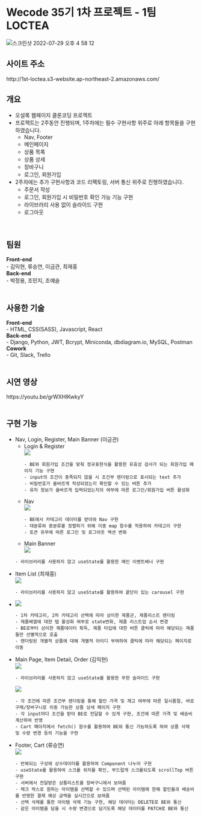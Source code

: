 <h1>Wecode 35기 1차 프로젝트 - 1팀 LOCTEA</h1>

![스크린샷 2022-07-29 오후 4 58 12](https://user-images.githubusercontent.com/106301980/181713092-f83ac4cb-9098-484a-8afe-7141db81fce7.png)

<h2>사이트 주소</h2>
http://1st-loctea.s3-website.ap-northeast-2.amazonaws.com/
<h2>개요</h2>
<ul>
  <li>오설록 웹페이지 클론코딩 프로젝트</li>
  <li>프로젝트는 2주동안 진행되며, 1주차에는 필수 구현사항 위주로 아래 항목들을 구현하였습니다.
    <ul>
      <li>Nav, Footer</li>
      <li>메인페이지</li>
      <li>상품 목록</li>
      <li>상품 상세</li>
      <li>장바구니</li>
      <li>로그인, 회원가입</li>
    </ul>
  </li>
  <li>2주차에는 추가 구현사항과 코드 리팩토링, 서버 통신 위주로 진행하였습니다.
    <ul>
      <li>주문서 작성</li>
      <li>로그인, 회원가입 시 비밀번호 확인 가능 기능 구현</li>
      <li>라이브러리 사용 없이 슬라이드 구현</li>
      <li>로그아웃</li>
    </ul>
  </li>
</ul><br>

<h2>팀원</h2>
<strong>Front-end</strong><br>
- 김익현, 류승연, 이금관, 최재홍<br>
<strong>Back-end</strong><br>
- 박정용, 조민지, 조예슬<br><br>

<h2>사용한 기술</h2>
<strong>Front-end</strong><br>
- HTML, CSS(SASS), Javascript, React<br>
<strong>Back-end</strong><br>
- Django, Python, JWT, Bcrypt, Miniconda, dbdiagram.io, MySQL, Postman<br>
<strong>Cowork</strong><br>
- Git, Slack, Trello<br><br>

<h2>시연 영상</h2>
https://youtu.be/grWXHlKwkyY<br><br>

<h2>구현 기능</h2>
<ul>
  <li>Nav, Login, Register, Main Banner (이금관)
    <ul>
      <li>Login & Register</li>
      <img src="https://user-images.githubusercontent.com/106301980/182009824-2cedf437-272d-4886-8f97-e26ffee083d6.gif"/>    
      
    - BE와 회원가입 조건을 맞춰 정규표현식을 활용한 유효성 검사가 되는 회원가입 페이지 기능 구현
    - input의 조건이 충족되지 않을 시 조건부 렌더링으로 표시되는 text 추가
    - 비밀번호가 올바르게 작성되었는지 확인할 수 있는 버튼 추가
    - 유저 정보가 올바르게 입력되었는지의 여부에 따른 로그인/회원가입 버튼 활성화
      
</ul>
<ul>
  <li>Nav</li>
  <img src="https://user-images.githubusercontent.com/106301980/182009841-6cd2b753-7aff-4dbb-a1b5-2117134bee88.gif"/>

  
    - BE에서 카테고리 데이터를 받아와 Nav 구현
    - 대분류와 중분류를 정렬하기 위해 이중 map 함수를 적용하여 카테고리 구현
    - 토큰 유무에 따른 로그인 및 로그아웃 액션 변화
    

</ul>
<ul>
  <li>Main Banner</li>
  <img src="https://user-images.githubusercontent.com/106301980/182009888-c9b49c3c-cfac-465c-bbdc-16441f97531c.gif"/>
</ul>

    - 라이브러리를 사용하지 않고 useState를 활용한 메인 이벤트배너 구현
    
  </li>
  
  <li>Item List (최재홍)</li>
  <img src="https://user-images.githubusercontent.com/106301980/182009990-b3f23cb6-9c1d-4bd3-a984-2455ff937824.gif"/>

      
    - 라이브러리를 사용하지 않고 useState를 활용하여 끝단이 있는 carousel 구현
     

  <li>
  <img src="https://user-images.githubusercontent.com/106016375/182029329-358175f4-de1c-4fd5-8fb7-c7cad65c7fb5.gif"/>


    - 1차 카테고리, 2차 카테고리 선택에 따라 상이한 제품군, 제품리스트 랜더링
    - 제품배열에 대한 탭 활성화 여부로 state변화, 제품 리스트업 순서 변경
    - BE로부터 상이한 제품데이터 획득, 제품 타입에 대한 버튼 클릭에 따라 해당되는 제품들만 선별적으로 호출
    - 랜더링된 개별적 상품에 대해 개별적 아이디 부여하여 클릭에 따라 해당되는 페이지로 이동
    
    
  </li>
  <li>Main Page, Item Detail, Order (김익현)</li>
 <img src="https://user-images.githubusercontent.com/106301980/182010125-0472c645-8db1-4106-884f-9f09abb00b39.gif"/>
      
    - 라이브러리를 사용하지 않고 useState를 활용한 무한 슬라이드 구현
    
 <img src="https://user-images.githubusercontent.com/106301980/182010197-0e3e1619-9bc3-4905-ab85-002cb17e3a02.gif"/>

    
    - 각 조건에 따른 조건부 렌더링을 통해 할인 가격 및 재고 여부에 따른 일시품절, 바로구매/장바구니로 이동 가능한 상품 상세 페이지 구현    
    - 각 input마다 조건을 받아 BE로 전달할 수 있게 구현, 조건에 따른 가격 및 배송비 계산하여 반영
    - Cart 페이지에서 fetch() 함수를 활용하여 BE와 통신 가능하도록 하여 상품 삭제 및 수량 변경 등의 기능을 구현
    
     
  <li>Footer, Cart (류승연)</li>
  <img src="https://user-images.githubusercontent.com/106301980/182009975-0f7ca780-4392-45fa-99aa-318fa59e8b68.gif"/>

      
    - 반복되는 구성에 상수데이터를 활용하여 Component 나누어 구현
    - useState를 활용하여 스크롤 위치를 확인, 부드럽게 스크롤되도록 scrollTop 버튼 구현
    - 서버에서 전달받은 상품리스트를 장바구니에서 보여줌
    - 체크 박스로 원하는 아이템을 선택할 수 있으며 선택된 아이템에 한해 할인율과 배송비를 반영한 결제 예상 금액을 실시간으로 보여줌
    - 선택 삭제를 통한 아이템 삭제 기능 구현, 해당 데이터는 DELETE로 BE와 통신
    - 같은 아이템을 담을 시 수량 변경으로 담기도록 해당 데이터를 PATCH로 BE와 통신

  </li>
</ul>

